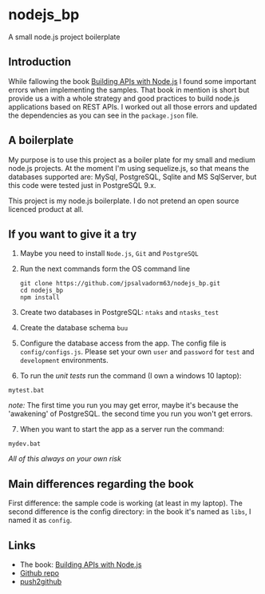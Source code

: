 # nodejs_bp
A small node.js project boilerplate

## Introduction
While fallowing the book [Building APIs with Node.js](http://www.apress.com/la/book/9781484224410#otherversion=9781484224427) I found some important errors when implementing the samples. That book in mention is short but provide us a with a whole strategy and good practices to build node.js applications based on REST APIs.
I worked out all those errors and updated the dependencies as you can see in the `package.json` file.

## A boilerplate

My purpose is to use this project as a boiler plate for my small and medium node.js projects. At the 
moment I'm using sequelize.js, so that means the databases supported are: MySql, PostgreSQL, Sqlite and
MS SqlServer, but this code were tested just in PostgreSQL 9.x.

This project is my node.js boilerplate. I do not pretend an open source licenced product at all.

## If you want to give it a try

1. Maybe you need to install `Node.js`, `Git` and `PostgreSQL`

2. Run the next commands form the OS command line

    ```
    git clone https://github.com/jpsalvadorm63/nodejs_bp.git
    cd nodejs_bp
    npm install
    ```
    
3. Create two databases in PostgreSQL: `ntaks` and `ntasks_test`

4. Create the database schema `buu`

5. Configure the database access from the app. The config file is
`config/configs.js`. Please set your own `user` and `password` for
`test` and `development` environments.

6. To run the _unit tests_ run the command (I own a windows 10 laptop):

```
mytest.bat
```

*note:* The first time you run you may get error, maybe it's because the
'awakening' of PostgreSQL. the second time you run you won't get errors. 

7. When you want to start the app as a server run the command:

```
mydev.bat
```

*All of this always on your own risk*

## Main differences regarding the book
 
First difference: the sample code is working (at least in my laptop).
The second difference is the config directory: in the book it's named
as `libs`, I named it as `config`.

## Links

* The book: [Building APIs with Node.js](http://www.apress.com/la/book/9781484224410#otherversion=9781484224427)
* [Github repo](https://github.com/jpsalvadorm63/nodejs_bp)
* [push2github](https://scotch.io/tutorials/how-to-push-an-existing-project-to-github)

